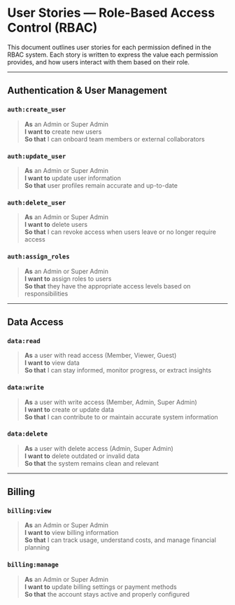 # User Stories — Role-Based Access Control (RBAC)

This document outlines user stories for each permission defined in the RBAC system. Each story is written to express the value each permission provides, and how users interact with them based on their role.

---

## Authentication & User Management

### `auth:create_user`
> **As** an Admin or Super Admin  
> **I want to** create new users  
> **So that** I can onboard team members or external collaborators

### `auth:update_user`
> **As** an Admin or Super Admin  
> **I want to** update user information  
> **So that** user profiles remain accurate and up-to-date

### `auth:delete_user`
> **As** an Admin or Super Admin  
> **I want to** delete users  
> **So that** I can revoke access when users leave or no longer require access

### `auth:assign_roles`
> **As** an Admin or Super Admin  
> **I want to** assign roles to users  
> **So that** they have the appropriate access levels based on responsibilities

---

## Data Access

### `data:read`
> **As** a user with read access (Member, Viewer, Guest)  
> **I want to** view data  
> **So that** I can stay informed, monitor progress, or extract insights

### `data:write`
> **As** a user with write access (Member, Admin, Super Admin)  
> **I want to** create or update data  
> **So that** I can contribute to or maintain accurate system information

### `data:delete`
> **As** a user with delete access (Admin, Super Admin)  
> **I want to** delete outdated or invalid data  
> **So that** the system remains clean and relevant

---

## Billing

### `billing:view`
> **As** an Admin or Super Admin  
> **I want to** view billing information  
> **So that** I can track usage, understand costs, and manage financial planning

### `billing:manage`
> **As** an Admin or Super Admin  
> **I want to** update billing settings or payment methods  
> **So that** the account stays active and properly configured